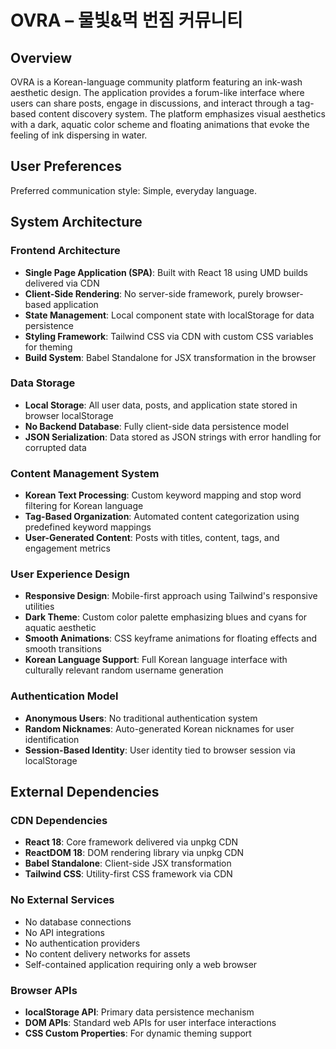 # OVRA – 물빛&먹 번짐 커뮤니티

## Overview

OVRA is a Korean-language community platform featuring an ink-wash aesthetic design. The application provides a forum-like interface where users can share posts, engage in discussions, and interact through a tag-based content discovery system. The platform emphasizes visual aesthetics with a dark, aquatic color scheme and floating animations that evoke the feeling of ink dispersing in water.

## User Preferences

Preferred communication style: Simple, everyday language.

## System Architecture

### Frontend Architecture
- **Single Page Application (SPA)**: Built with React 18 using UMD builds delivered via CDN
- **Client-Side Rendering**: No server-side framework, purely browser-based application
- **State Management**: Local component state with localStorage for data persistence
- **Styling Framework**: Tailwind CSS via CDN with custom CSS variables for theming
- **Build System**: Babel Standalone for JSX transformation in the browser

### Data Storage
- **Local Storage**: All user data, posts, and application state stored in browser localStorage
- **No Backend Database**: Fully client-side data persistence model
- **JSON Serialization**: Data stored as JSON strings with error handling for corrupted data

### Content Management System
- **Korean Text Processing**: Custom keyword mapping and stop word filtering for Korean language
- **Tag-Based Organization**: Automated content categorization using predefined keyword mappings
- **User-Generated Content**: Posts with titles, content, tags, and engagement metrics

### User Experience Design
- **Responsive Design**: Mobile-first approach using Tailwind's responsive utilities
- **Dark Theme**: Custom color palette emphasizing blues and cyans for aquatic aesthetic
- **Smooth Animations**: CSS keyframe animations for floating effects and smooth transitions
- **Korean Language Support**: Full Korean language interface with culturally relevant random username generation

### Authentication Model
- **Anonymous Users**: No traditional authentication system
- **Random Nicknames**: Auto-generated Korean nicknames for user identification
- **Session-Based Identity**: User identity tied to browser session via localStorage

## External Dependencies

### CDN Dependencies
- **React 18**: Core framework delivered via unpkg CDN
- **ReactDOM 18**: DOM rendering library via unpkg CDN
- **Babel Standalone**: Client-side JSX transformation
- **Tailwind CSS**: Utility-first CSS framework via CDN

### No External Services
- No database connections
- No API integrations
- No authentication providers
- No content delivery networks for assets
- Self-contained application requiring only a web browser

### Browser APIs
- **localStorage API**: Primary data persistence mechanism
- **DOM APIs**: Standard web APIs for user interface interactions
- **CSS Custom Properties**: For dynamic theming support